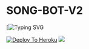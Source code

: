 # SONG-BOT-V2
[![Typing SVG](https://readme-typing-svg.herokuapp.com/?lines=welcome+To+LALISA's+Repo!;created+by+RAIHAN!;A+simple+SONG+DOWNLOADER+bot!;and+all+futures)</p>


[![Deploy To Heroku](https://www.herokucdn.com/deploy/button.svg)](https://heroku.com/deploy?template=https://github.com/raihanvaliyakath/SONG-BOT-V2)
<img src="https://telegra.ph/file/691c2199852b6eecc8e34.jpg">
